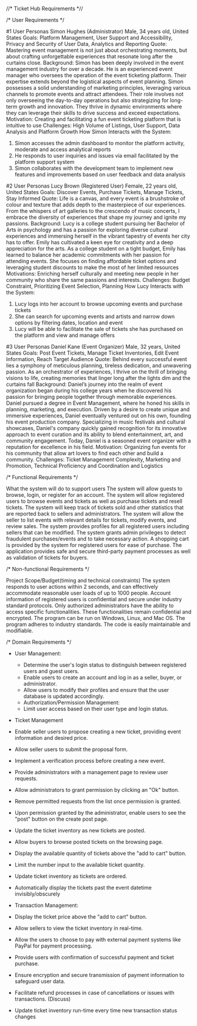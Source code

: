 //* Ticket Hub Requirements *//

/* User Requirements */

#1 User Personas
Simon Hughes (Administrator) Male, 34 years old, United States 
Goals: Platform Management, User Support and Accessibility, Privacy and Security of User Data, Analytics and Reporting 
Quote: Mastering event management is not just about orchestrating moments, but about crafting unforgettable experiences that resonate long after the curtains close.
Background: Simon has been deeply involved in the event management industry for over a decade. He is an experienced event manager who oversees the operation of the event ticketing platform. Their expertise extends beyond the logistical aspects of event planning. Simon possesses a solid understanding of marketing principles, leveraging various channels to promote events and attract attendees. Their role involves not only overseeing the day-to-day operations but also strategizing for long-term growth and innovation. They thrive in dynamic environments where they can leverage their skills to drive success and exceed expectations.
Motivation: Creating and facilitating a fun event ticketing platform that is intuitive to use
Challenges: High Volume of Listings, User Support, Data Analysis and Platform Growth
How Simon Interacts with the System: 
1. Simon accesses the admin dashboard to monitor the platform activity, moderate and access analytical reports 
2. He responds to user inquiries and issues via email facilitated by the platform support system 
3. Simon collaborates with the development team to implement new features and improvements based on user feedback and data analysis

#2 User Personas
Lucy Brown (Registered User) Female, 22 years old, United States 
Goals: Discover Events, Purchase Tickets, Manage Tickets, Stay Informed
Quote: Life is a canvas, and every event is a brushstroke of colour and texture that adds depth to the masterpiece of our experiences. From the whispers of art galleries to the crescendo of music concerts, I embrace the diversity of experiences that shape my journey and ignite my passions.
Background:  Lucy is a college student pursuing her Bachelor of Arts in psychology and has a passion for exploring diverse cultural experiences and immersing herself in the vibrant tapestry of events her city has to offer. Emily has cultivated a keen eye for creativity and a deep appreciation for the arts. As a college student on a tight budget, Emily has learned to balance her academic commitments with her passion for attending events. She focuses on finding affordable ticket options and leveraging student discounts to make the most of her limited resources
Motivations: Enriching herself culturally and meeting new people in her community who share the same passions and interests.
Challenges: Budget Constraint, Prioritizing Event Selection, Planning
How Lucy Interacts with the System: 
1. Lucy logs into her account to browse upcoming events and purchase tickets 
2. She can search for upcoming events and artists and narrow down options by filtering dates, location and event 
3. Lucy will be able to facilitate the sale of tickets she has purchased on the platform and view and manage offers

#3 User Personas
Daniel Kane (Event Organizer) Male, 32 years, United States 
Goals: Post Event Tickets, Manage Ticket Inventories, Edit Event Information, Reach Target Audience
Quote: Behind every successful event lies a symphony of meticulous planning, tireless dedication, and unwavering passion. As an orchestrator of experiences, I thrive on the thrill of bringing visions to life, creating memories that linger long after the lights dim and the curtains fall
Background: Daniel’s journey into the realm of event organization began during his college years when he discovered his passion for bringing people together through memorable experiences. Daniel pursued a degree in Event Management, where he honed his skills in planning, marketing, and execution. Driven by a desire to create unique and immersive experiences, Daniel eventually ventured out on his own, founding his event production company. Specializing in music festivals and cultural showcases, Daniel's company quickly gained recognition for its innovative approach to event curation and its ability to blend entertainment, art, and community engagement. Today, Daniel is a seasoned event organizer with a reputation for excellence in his field. 
Motivation: Organizing fun events for his community that allow art lovers to find each other and build a community.
Challenges: Ticket Management Complexity, Marketing and Promotion, Technical Proficiency  and Coordination and Logistics

/* Functional Requirements */

What the system will do to support users
The system will allow guests to browse, login, or register for an account.
The system will allow registered users to browse events and tickets as well as purchase tickets and resell tickets.
The system will keep track of tickets sold and other statistics that are reported back to sellers and administrators.
The system will allow the seller to list events with relevant details for tickets, modify events, and review sales.
The system provides profiles for all registered users including sellers that can be modified.
The system grants admin privileges to detect fraudulent purchases/events and to take necessary action.
A shopping cart is provided by the system for registered users for ease of purchase.
The application provides safe and secure third-party payment processes as well as validation of tickets for buyers.

/* Non-functional Requirements */

Project Scope/Budget(timing and technical constraints)
The system responds to user actions within 2 seconds, and can effectively accommodate reasonable user loads of up to 1000 people.
Account information of registered users is confidential and secure under industry standard protocols.
Only authorized administrators have the ability to access specific functionalities. These functionalities remain confidential and encrypted.
The program can be run on Windows, Linux, and Mac OS.
The program adheres to industry standards.
The code is easily maintainable and modifiable.

/* Domain Requirements */

- User Management:
  - Determine the user's login status to distinguish between registered users and guest users.
  - Enable users to create an account and log in as a seller, buyer, or administrator.
  - Allow users to modify their profiles and ensure that the user database is updated accordingly.
  - Authorization/Permission Management:
  - Limit user access based on their user type and login status.

- Ticket Management
 - Enable seller users to propose creating a new ticket, providing event information and desired price.
 - Allow seller users to submit the proposal form.
 - Implement a verification process before creating a new event.
 - Provide administrators with a management page to review user requests.
 - Allow administrators to grant permission by clicking an "Ok" button.
 - Remove permitted requests from the list once permission is granted.
 - Upon permission granted by the administrator, enable users to see the "post" button on the create post page.
 - Update the ticket inventory as new tickets are posted.
 - Allow buyers to browse posted tickets on the browsing page.
 - Display the available quantity of tickets above the "add to cart" button.
 - Limit the number input to the available ticket quantity.
 - Update ticket inventory as tickets are ordered.
 - Automatically display the tickets past the event datetime invisibly/obscurely

- Transaction Management:
 - Display the ticket price above the "add to cart" button.
 - Allow sellers to view the ticket inventory in real-time.
 - Allow the users to choose to pay with external payment systems like PayPal for payment processing.
 - Provide users with confirmation of successful payment and ticket purchase.
 - Ensure encryption and secure transmission of payment information to safeguard user data.
 - Facilitate refund processes in case of cancellations or issues with transactions. (Discuss)
 - Update ticket inventory run-time every time new transaction status changes





